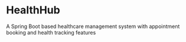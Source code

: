 # HealthHub
A Spring Boot based healthcare management system with appointment booking and health tracking features

